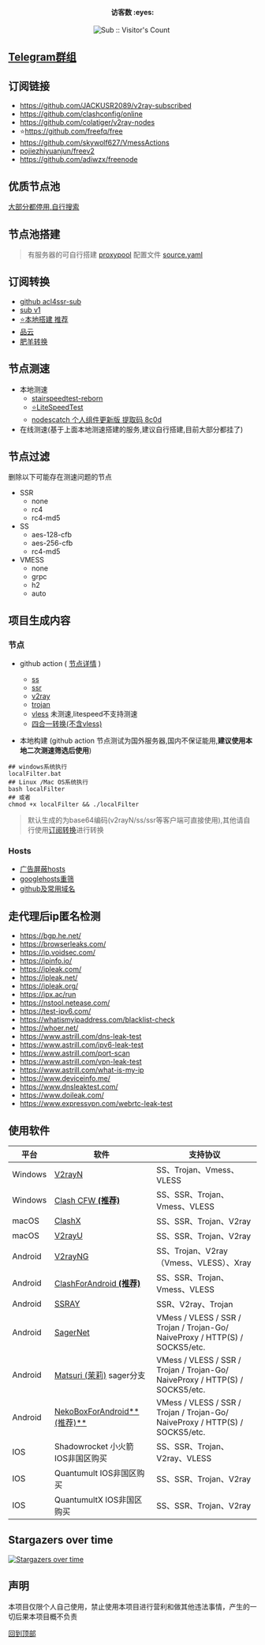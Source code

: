 <h4 align="center">访客数 :eyes:</h4>

<p align="center">
<img  src="https://profile-counter.glitch.me/Leon406_SubCrawler/count.svg" alt="Sub :: Visitor's Count" />
 <img width=0 height=0 src="https://profile-counter.glitch.me/Leon406/count.svg" alt="Leon406:: Visitor's Count" />
</p>

## [Telegram群组](https://t.me/freenodeshare)


## <span id="top">订阅链接</span>

- https://github.com/JACKUSR2089/v2ray-subscribed
- https://github.com/clashconfig/online
- https://github.com/colatiger/v2ray-nodes
- :star:https://github.com/freefq/free
- https://github.com/skywolf627/VmessActions
- [pojiezhiyuanjun/freev2](https://github.com/pojiezhiyuanjun/freev2)
- https://github.com/adiwzx/freenode

## 优质节点池

[大部分都停用,自行搜索](https://www.google.com/search?client=aff-cs-360se&ie=UTF-8&q=inurl%3A%2Fclash%2Fproxies&)

## 节点池搭建

> 有服务器的可自行搭建 [proxypool](https://github.com/Leon406/proxypool)  配置文件 [source.yaml](https://github.com/Leon406/proxypool/blob/master/config/source.yaml) 

## <span id="subCon">订阅转换</span>

- [github acl4ssr-sub](https://acl4ssr-sub.github.io/)
- [sub v1](https://sub.v1.mk/)
- [:star:本地搭建 推荐](https://github.com/tindy2013/subconverter/releases)
- [品云](https://id9.cc/)
- [肥羊转换](https://sub.mcwy.cloud/)


## 节点测速

- 本地测速
    - [stairspeedtest-reborn](https://github.com/tindy2013/stairspeedtest-reborn)
    - [:star:LiteSpeedTest](https://github.com/xxf098/LiteSpeedTest)
    - [nodescatch ](https://github.com/bulianglin/demo)     [个人组件更新版 提取码 8c0d](https://leon.lanzoub.com/b0db6sooh#8c0d)
- 在线测速(基于上面本地测速搭建的服务,建议自行搭建,目前大部分都挂了)



## 节点过滤

删除以下可能存在测速问题的节点

- SSR
  - none
  - rc4
  - rc4-md5
- SS
  - aes-128-cfb
  - aes-256-cfb
  - rc4-md5
- VMESS
  -  none
  -  grpc
  -  h2
  -  auto

## 项目生成内容

### 节点

- github action (  [节点详情](./sub/info.md) )
  - [ss](https://raw.fastgit.org/Leon406/SubCrawler/master/sub/share/ss)
  - [ssr](https://raw.fastgit.org/Leon406/SubCrawler/master/sub/share/ssr)
  - [v2ray](https://raw.fastgit.org/Leon406/SubCrawler/master/sub/share/v2)
  - [trojan](https://raw.fastgit.org/Leon406/SubCrawler/master/sub/share/tr)
  - [vless](https://raw.fastgit.org/Leon406/SubCrawler/master/sub/share/vless) 未测速,litespeed不支持测速
  - [四合一转换(不含vless)](https://raw.githubusercontent.com/Leon406/SubCrawler/main/sub/share/all2)


- 本地构建 (github action 节点测试为国外服务器,国内不保证能用,**建议使用本地二次测速筛选后使用**)

```
## windows系统执行
localFilter.bat
## Linux /Mac OS系统执行
bash localFilter  
## 或者
chmod +x localFilter && ./localFilter
```




> 默认生成的为base64编码(v2rayN/ss/ssr等客户端可直接使用),其他请自行使用[订阅转换](#subCon)进行转换

### Hosts

- [广告屏蔽hosts](https://raw.fastgit.org/Leon406/SubCrawler/master/sub/share/blackhosts) 
- [googlehosts重筛](https://raw.fastgit.org/Leon406/SubCrawler/master/sub/share/whitehost)
- [github及常用域名](https://raw.fastgit.org/Leon406/SubCrawler/master/sub/share/host)

## 走代理后ip匿名检测

- https://bgp.he.net/
- https://browserleaks.com/
- https://ip.voidsec.com/
- https://ipinfo.io/
- https://ipleak.com/
- https://ipleak.net/
- https://ipleak.org/
- https://ipx.ac/run
- https://nstool.netease.com/
- https://test-ipv6.com/
- https://whatismyipaddress.com/blacklist-check
- https://whoer.net/
- https://www.astrill.com/dns-leak-test
- https://www.astrill.com/ipv6-leak-test
- https://www.astrill.com/port-scan
- https://www.astrill.com/vpn-leak-test
- https://www.astrill.com/what-is-my-ip
- https://www.deviceinfo.me/
- https://www.dnsleaktest.com/
- https://www.doileak.com/
- https://www.expressvpn.com/webrtc-leak-test


## 使用软件

| 平台    | 软件                                                         | 支持协议                                                     |
| ------- | ------------------------------------------------------------ | ------------------------------------------------------------ |
| Windows | [V2rayN](https://github.com/2dust/v2rayN/releases)           | SS、Trojan、Vmess、VLESS                                     |
| Windows | [Clash CFW  **(推荐)**](https://github.com/Fndroid/clash_for_windows_pkg/releases) | SS、SSR、Trojan、Vmess、VLESS                                |
| macOS   | [ClashX](https://github.com/yichengchen/clashX/releases)     | SS、SSR、Trojan、V2ray                                       |
| macOS   | [V2rayU](https://github.com/yanue/V2rayU/releases)           | SS、SSR、Trojan、V2ray                                       |
| Android | [V2rayNG](https://github.com/2dust/v2rayNG/releases)         | SS、Trojan、V2ray（Vmess、VLESS）、Xray                      |
| Android | [ClashForAndroid  **(推荐)**](https://github.com/Kr328/ClashForAndroid/releases) | SS、SSR、Trojan、Vmess、VLESS                                |
| Android | [SSRAY](https://github.com/xxf098/shadowsocksr-v2ray-trojan-android/releases) | SSR、V2ray、Trojan                                           |
| Android | [SagerNet](https://github.com/SagerNet/SagerNet/releases)    | VMess / VLESS / SSR / Trojan / Trojan-Go/ NaiveProxy / HTTP(S) / SOCKS5/etc. |
| Android | [Matsuri (茉莉)](https://github.com/MatsuriDayo/Matsuri) sager分支 | VMess / VLESS / SSR / Trojan / Trojan-Go/ NaiveProxy / HTTP(S) / SOCKS5/etc. |
| Android | [NekoBoxForAndroid**(推荐)**](https://github.com/MatsuriDayo/NekoBoxForAndroid) | VMess / VLESS / SSR / Trojan / Trojan-Go/ NaiveProxy / HTTP(S) / SOCKS5/etc. |
| IOS     | Shadowrocket 小火箭 IOS非国区购买                            | SS、SSR、Trojan、V2ray、VLESS                                |
| IOS     | Quantumult  IOS非国区购买                                    | SS、SSR、Trojan、V2ray                                       |
| IOS     | QuantumultX  IOS非国区购买                                   | SS、SSR、Trojan、V2ray                                       |



## Stargazers over time

[![Stargazers over time](https://starchart.cc/Leon406/SubCrawler.svg)](https://starchart.cc/Leon406/SubCrawler)

## 声明

本项目仅限个人自己使用，禁止使用本项目进行营利和做其他违法事情，产生的一切后果本项目概不负责

[回到顶部](#top)

